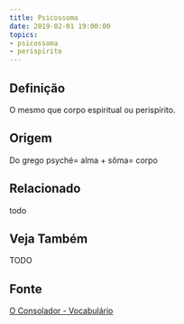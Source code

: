 ```yaml
---
title: Psicossoma
date: 2019-02-01 19:00:00
topics:
- psicossoma
- perispirito
---
```


## Definição
O mesmo que corpo espiritual ou perispírito.

## Origem
Do grego psyché= alma + sôma= corpo

## Relacionado
todo

## Veja Também
TODO

## Fonte
[O Consolador - Vocabulário](http://www.oconsolador.com.br/linkfixo/vocabulario/principal.html)
